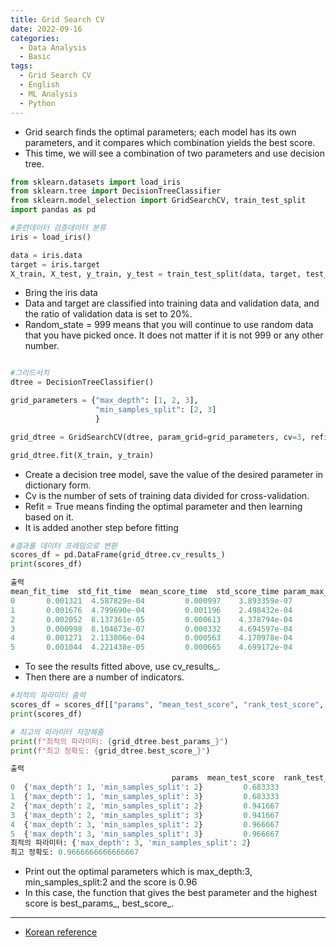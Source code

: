 ```yaml
---
title: Grid Search CV
date: 2022-09-16
categories:
  - Data Analysis
  - Basic 
tags: 
  - Grid Search CV
  - English
  - ML Analysis
  - Python
---
```



- Grid search finds the optimal parameters; each model has its own parameters, and it compares which combination yields the best score.
- This time, we will see a combination of two parameters and use decision tree.

```python
from sklearn.datasets import load_iris
from sklearn.tree import DecisionTreeClassifier
from sklearn.model_selection import GridSearchCV, train_test_split
import pandas as pd

#훈련데이터 검증데이터 분류
iris = load_iris()

data = iris.data
target = iris.target
X_train, X_test, y_train, y_test = train_test_split(data, target, test_size=0.2, random_state=999)

```

- Bring the iris data
- Data and target are classified into training data and validation data, and the ratio of validation data is set to 20%.
- Random_state = 999 means that you will continue to use random data that you have picked once. It does not matter if it is not 999 or any other number.

```python

#그리드서치
dtree = DecisionTreeClassifier()

grid_parameters = {"max_depth": [1, 2, 3],
                   "min_samples_split": [2, 3]
                   }

grid_dtree = GridSearchCV(dtree, param_grid=grid_parameters, cv=3, refit=True)

grid_dtree.fit(X_train, y_train)

```

- Create a decision tree model, save the value of the desired parameter in dictionary form.
- Cv is the number of sets of training data divided for cross-validation.
- Refit = True means finding the optimal parameter and then learning based on it.
- It is added another step before fitting

```python
#결과를 데이터 프레임으로 변환
scores_df = pd.DataFrame(grid_dtree.cv_results_)
print(scores_df)

출력
mean_fit_time  std_fit_time  mean_score_time  std_score_time param_max_depth param_min_samples_split                                    params  split0_test_score  split1_test_score  split2_test_score  mean_test_score  std_test_score  rank_test_score
0       0.001321  4.587829e-04         0.000997    3.893359e-07               1                       2  {'max_depth': 1, 'min_samples_split': 2}              0.675              0.675              0.700         0.683333        0.011785                5
1       0.001676  4.799690e-04         0.001196    2.498432e-04               1                       3  {'max_depth': 1, 'min_samples_split': 3}              0.675              0.675              0.700         0.683333        0.011785                5
2       0.002052  8.137361e-05         0.000613    4.378794e-04               2                       2  {'max_depth': 2, 'min_samples_split': 2}              0.925              0.925              0.975         0.941667        0.023570                3
3       0.000998  8.104673e-07         0.000332    4.694597e-04               2                       3  {'max_depth': 2, 'min_samples_split': 3}              0.925              0.925              0.975         0.941667        0.023570                3
4       0.001271  2.113806e-04         0.000563    4.170978e-04               3                       2  {'max_depth': 3, 'min_samples_split': 2}              0.975              0.950              0.975         0.966667        0.011785                1
5       0.001044  4.221438e-05         0.000665    4.699172e-04               3                       3  {'max_depth': 3, 'min_samples_split': 3}              0.975              0.950              0.975         0.966667        0.011785                1

```

- To see the results fitted above, use cv_results_.
- Then there are a number of indicators.

```python
#최적의 파라미터 출력
scores_df = scores_df[["params", "mean_test_score", "rank_test_score", "split0_test_score", "split1_test_score", "split2_test_score"]]
print(scores_df)

# 최고의 파라미터 저장해줌
print(f"최적의 파라미터: {grid_dtree.best_params_}")
print(f"최고 정확도: {grid_dtree.best_score_}")

출력
                                    params  mean_test_score  rank_test_score  split0_test_score  split1_test_score  split2_test_score
0  {'max_depth': 1, 'min_samples_split': 2}         0.683333                5              0.675              0.675              0.700
1  {'max_depth': 1, 'min_samples_split': 3}         0.683333                5              0.675              0.675              0.700
2  {'max_depth': 2, 'min_samples_split': 2}         0.941667                3              0.925              0.925              0.975
3  {'max_depth': 2, 'min_samples_split': 3}         0.941667                3              0.925              0.925              0.975
4  {'max_depth': 3, 'min_samples_split': 2}         0.966667                1              0.975              0.950              0.975
5  {'max_depth': 3, 'min_samples_split': 3}         0.966667                1              0.975              0.950              0.975
최적의 파라미터: {'max_depth': 3, 'min_samples_split': 2}
최고 정확도: 0.9666666666666667
```

- Print out the optimal parameters which is max_depth:3, min_samples_split:2 and the score is 0.96
- In this case, the function that gives the best parameter and the highest score is best_params_, best_score_.

---
- [Korean reference](https://wpaud16.tistory.com/65)